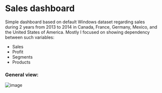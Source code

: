 # Sales dashboard

Simple dashboard based on default Windows dataset regarding sales during 2 years from 2013 to 2014 in Canada, France, Germany, Mexico, and the United States of America. Mostly I focused on showing dependency between such variables:
*	Sales
*	Profit
*	Segments
*	Products

### General view:
![image](https://user-images.githubusercontent.com/112822472/218155027-bc537e5d-e519-4e0b-9ab1-2db7d0b31eb9.png) 

